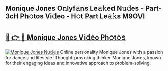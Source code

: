 ## Monique Jones O𝚗lyf𝚊ns Le𝚊𝚔ed N𝚞𝚍es - Part-3cH Ph𝚘tos Vi𝚍eo - H𝚘t Part Le𝚊𝚔s M9OVI

# <h2><a href="http://hf5dwp.feru.top/?c=Monique+Jones">🔗 👉 🔴 Monique Jones Vi𝚍𝚎o Ph𝚘t𝚘𝚜</a></h2>

[![Monique Jones Nu𝚍𝚎s](https://i.imgur.com/0TWrTi3.gif)](http://hf5dwp.feru.top/?c=Monique+Jones)
Online personality Monique Jones with a passion for dance and lifestyle. Thought-provoking thinker Monique Jones, known for their engaging ideas and innovative approach to problem-solving. 

